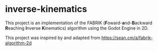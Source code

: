 # inverse-kinematics

This project is an implementation of the FABRIK (<b>F</b>oward-<b>a</b>nd-<b>B</b>ackward <b>R</b>eaching <b>I</b>nverse <b>K</b>inematics) algorithm using the Godot Engine in 2D.

This project was inspired by and adapted from https://sean.cm/a/fabrik-algorithm-2d
